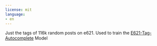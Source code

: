 ```yaml
---
license: mit
language:
- en
---
```

Just the tags of 116k random posts on e621. Used to train the [E621-Tag-Autocomplete](https://huggingface.co/0Tick/e621TagAutocomplete) Model